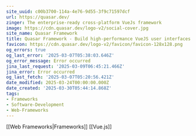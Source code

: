 ```yaml
---
site_uuid: c00b3700-114a-4e76-9d55-3f9c71597dcf
url: https://quasar.dev/
zinger: The enterprise-ready cross-platform VueJs framework
image: https://cdn.quasar.dev/logo-v2/social-cover.jpg
site_name: Quasar Framework
title: Quasar Framework - Build high-performance VueJS user interfaces in record time
favicon: https://cdn.quasar.dev/logo-v2/favicon/favicon-128x128.png
og_errors: true
og_last_error: '2025-03-07T05:38:03.646Z'
og_error_message: Error occurred
jina_last_request: '2025-03-09T06:45:21.466Z'
jina_error: Error occurred
og_last_fetch: '2025-03-07T05:20:56.421Z'
date_modified: 2025-03-24T00:00:00.000Z
date_created: '2025-03-30T05:44:14.868Z'
tags:
- Frameworks
- Software-Development
- Web-Frameworks
---
```











[[Web Frameworks|Frameworks]]
[[Vue.js]]


